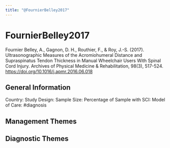 ```yaml
---
title: "@FournierBelley2017"
---
```


# FournierBelley2017
Fournier Belley, A., Gagnon, D. H., Routhier, F., & Roy, J.-S. (2017). Ultrasonographic Measures of the Acromiohumeral Distance and Supraspinatus Tendon Thickness in Manual Wheelchair Users With Spinal Cord Injury. Archives of Physical Medicine & Rehabilitation, 98(3), 517-524. https://doi.org/10.1016/j.apmr.2016.06.018 

## General Information
Country: 
Study Design: 
Sample Size: 
Percentage of Sample with SCI:
Model of Care: #diagnosis

## Management Themes


## Diagnostic Themes
